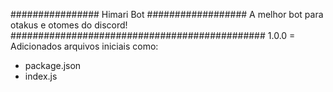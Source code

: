 ################ Himari Bot ##################
A melhor bot para otakus e otomes do discord!
##############################################
1.0.0 = Adicionados arquivos iniciais como: 
  -  package.json
  -  index.js
